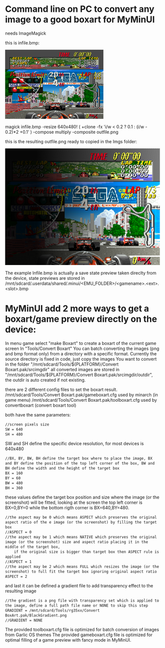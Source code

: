 # Command line on PC to convert any image to a good boxart for MyMinUI
needs ImageMagick 

this is infile.bmp:

![MyMinUI](./github/gamename.png)

magick infile.bmp -resize 640x480! \( +clone -fx 'i/w < 0.2 ? 0.1 : (i/w - 0.2)*2 +0.1' \) -compose multiply -composite outfile.png

this is the resulting outfile.png ready to copied in the Imgs folder:

![MyMinUI](./github/boxart.png)

The example Infile.bmp is actually a save state preview taken direclty from the device, state previews are stored in /mnt/sdcard/.userdata/shared/.minui/<EMU_FOLDER>/\<gamename\>.\<ext\>.\<slot\>.bmp

# MyMinUI add 2 more ways to get a boxart/game preview directly on the device:

In menu game select "make Boxart" to create a boxart of the current game screen
In "Tools/Convert Boxart" You can batch converting the images (png and bmp format only) from a directory with a specific format.
Currently the source directory is fixed in code, just copy the images You want to convert in the folder "/mnt/sdcard/Tools/${PLATFORM}/Convert Boxart.pak/srcimgdir" all converted images are stored in 
"/mnt/sdcard/Tools/${PLATFORM}/Convert Boxart.pak/srcimgdir/outdir", the outdir is auto created if not existing.

there are 2 different config files to set the boxart result.
/mnt/sdcard/Tools/Convert Boxart.pak/gameboxart.cfg used by minarch (in game menu) 
/mnt/sdcard/Tools/Convert Boxart.pak/toolboxart.cfg used by convertboxart (convert boxart tool)

both have the same parameters:

    //screen pixels size     
    SW = 640
    SH = 480

SW and SH define the specific device resolution, for most devices is 640x480

    //BX, BY, BW, BH define the target box where to place the image, BX and BY define the position of the top left corner of the box, BW and BH define the width and the height of the target box    
    BX = 160
    BY = 60
    BW = 480
    BH = 360

these values define the target box position and size where the image (or the screenshot) will be fitted, looking at the screen the top left corner is BX=0,BY=0 while the bottom rigth corner is BX=640,BY=480.

    //the aspect may be 0 which means ASPECT which preserves the original aspect ratio of the e image (or the screenshot) by filling the target box
    //ASPECT = 0
    //the aspect may be 1 which means NATIVE which preserves the original image (or the screenshot) size and aspect ratio placing it in the middle of the target box,
        if the original size is bigger than target box then ASPECT rule is applied   
    //ASPECT = 1
    //the aspect may be 2 which means FULL which resizes the image (or the screenshot) to full fit the target box ignoring original aspect ratio    
    ASPECT = 2

and last it can be defined a gradient file to add transparency effect to the resulting image

    //the gradient is a png file with transparency set which is applied to the image, define a full path file name or NONE to skip this step 
    GRADIENT = /mnt/sdcard/Tools/rg35xx/Convert BoxArt.pak/BlackGradient.png
    //GRADIENT = NONE

The provided toolboxart.cfg file is optimized for batch conversion of images from Garlic OS themes
The provided gameboxart.cfg file is optimized for optimal filling of a game preview with fancy mode in MyMinUI.
